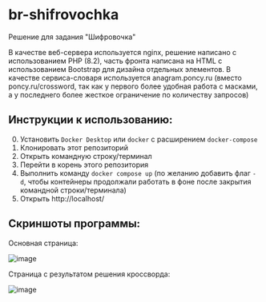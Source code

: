 # br-shifrovochka
 
Решение для задания "Шифровочка"

В качестве веб-сервера используется nginx, решение написано с использованием PHP (8.2), часть фронта написана на HTML с использованием Bootstrap для дизайна отдельных элементов.
В качестве сервиса-словаря используется anagram.poncy.ru (вместо poncy.ru/crossword, так как у первого более удобная работа с масками, а у последнего более жесткое ограничение по количеству запросов)

## Инструкции к использованию:

0. Установить `Docker Desktop` или `docker` с расширением `docker-compose`
1. Клонировать этот репозиторий
2. Открыть командную строку/терминал
3. Перейти в корень этого репозитория
4. Выполнить команду `docker compose up` (по желанию добавить флаг `-d`, чтобы контейнеры продолжали работать в фоне после закрытия командной строки/терминала)
5. Открыть http://localhost/

## Скриншоты программы:

Основная страница:

![image](https://user-images.githubusercontent.com/12859907/231769099-a51742ed-5f38-4af8-b1fb-1577b549a4b9.png)

Страница с результатом решения кроссворда:

![image](https://user-images.githubusercontent.com/12859907/231769035-b0fa949c-04ac-47ad-9826-bbec09ff4e10.png)
